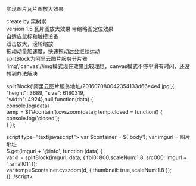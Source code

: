实现图片瓦片图放大效果 

create by 栾树崇   
version 1.5 
瓦片图放大效果 
带缩略图定位效果    
自适应鼠标和触摸设备  
双击放大，滚轮缩放   
拖动动量加速度，快速拖动后会继续运动  
splitBlock为阿里云图片服务分片器   
'img','canvas'//img模式现在效果比较理想，canvas模式不够平滑有时闪，还没想到办法解决  

splitBlock('阿里云图片服务地址/201607080042354133d66e4e4.jpg',{  
    "height": 3689, 
    "size": 6180319,    
    "width": 4924},null,function(data) {    
    console.log(data)   
    temp = $('#contain').cvszoom(data); 
    temp.closed = function() {  
        console.log('closed');  
    }
}); 

script type="text/javascript"> 
    var $container = $('body'); 
    var imgurl = 图片地址   
    $.get(imgurl + '@info', function (data) {   
        var d = splitBlock(imgurl, data, { fbl0: 800,scaleNum:1.8, src000: imgurl + '_small01' });  
        var temp=$container.cvszoom(d, { thumbnail: true,scaleNum:1.8 });   
    }); 
/script>   


